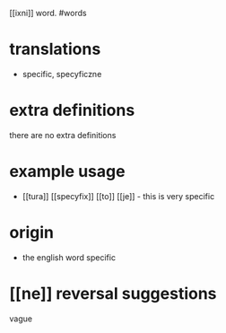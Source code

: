 [[ixni]] word.
#words
# translations
- specific, specyficzne
# extra definitions
there are no extra definitions
# example usage
- [[tura]] [[specyfix]] [[to]] [[je]] - this is very specific
# origin
- the english word specific
# [[ne]] reversal suggestions 
vague